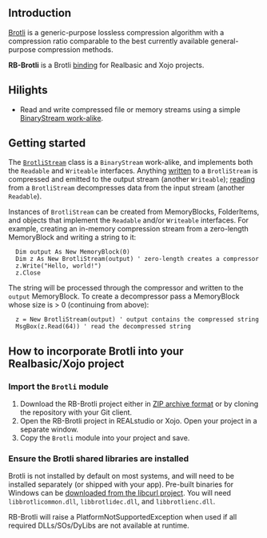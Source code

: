 ## Introduction
[Brotli](https://github.com/google/brotli) is a generic-purpose lossless compression algorithm with a compression ratio comparable to the best currently available general-purpose compression methods. 

**RB-Brotli** is a Brotli [binding](http://en.wikipedia.org/wiki/Language_binding) for Realbasic and Xojo projects.

## Hilights
* Read and write compressed file or memory streams using a simple [BinaryStream work-alike](https://github.com/charonn0/RB-Brotli/wiki/Brotli.BrotliStream).

## Getting started
The [`BrotliStream`](https://github.com/charonn0/RB-Brotli/wiki/Brotli.BrotliStream) class is a `BinaryStream` work-alike, and implements both the `Readable` and `Writeable` interfaces. Anything [written](https://github.com/charonn0/RB-Brotli/wiki/Brotli.BrotliStream.Write) to a `BrotliStream` is compressed and emitted to the output stream (another `Writeable`); [reading](https://github.com/charonn0/RB-Brotli/wiki/Brotli.BrotliStream.Read) from a `BrotliStream` decompresses data from the input stream (another `Readable`).

Instances of `BrotliStream` can be created from MemoryBlocks, FolderItems, and objects that implement the `Readable` and/or `Writeable` interfaces. For example, creating an in-memory compression stream from a zero-length MemoryBlock and writing a string to it:

```vbnet
  Dim output As New MemoryBlock(0)
  Dim z As New BrotliStream(output) ' zero-length creates a compressor
  z.Write("Hello, world!")
  z.Close
```
The string will be processed through the compressor and written to the `output` MemoryBlock. To create a decompressor pass a MemoryBlock whose size is > 0 (continuing from above):

```vbnet
  z = New BrotliStream(output) ' output contains the compressed string
  MsgBox(z.Read(64)) ' read the decompressed string
```

## How to incorporate Brotli into your Realbasic/Xojo project
### Import the `Brotli` module
1. Download the RB-Brotli project either in [ZIP archive format](https://github.com/charonn0/RB-Brotli/archive/master.zip) or by cloning the repository with your Git client.
2. Open the RB-Brotli project in REALstudio or Xojo. Open your project in a separate window.
3. Copy the `Brotli` module into your project and save.

### Ensure the Brotli shared libraries are installed
Brotli is not installed by default on most systems, and will need to be installed separately (or shipped with your app). Pre-built binaries for Windows can be [downloaded from the libcurl project](https://curl.se/windows/). You will need `libbrotlicommon.dll`, `libbrotlidec.dll`, and `libbrotlienc.dll`.

RB-Brotli will raise a PlatformNotSupportedException when used if all required DLLs/SOs/DyLibs are not available at runtime. 
